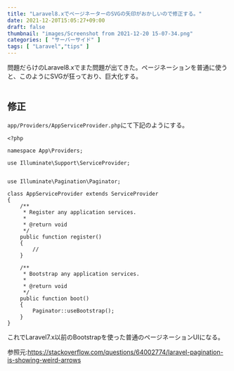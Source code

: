 ```yaml
---
title: "Laravel8.xでページネーターのSVGの矢印がおかしいので修正する。"
date: 2021-12-20T15:05:27+09:00
draft: false
thumbnail: "images/Screenshot from 2021-12-20 15-07-34.png"
categories: [ "サーバーサイド" ]
tags: [ "Laravel","tips" ]
---
```


問題だらけのLaravel8.xでまた問題が出てきた。ページネーションを普通に使うと、このようにSVGが狂っており、巨大化する。

<div class="img-center"><img src="/images/Screenshot from 2021-12-20 15-07-34.png" alt=""></div>

## 修正

`app/Providers/AppServiceProvider.php`にて下記のようにする。

    <?php
    
    namespace App\Providers;
    
    use Illuminate\Support\ServiceProvider;
    
    
    use Illuminate\Pagination\Paginator;
    
    class AppServiceProvider extends ServiceProvider
    {
        /**
         * Register any application services.
         *
         * @return void
         */
        public function register()
        {
            //
        }
    
        /**
         * Bootstrap any application services.
         *
         * @return void
         */
        public function boot()
        {
            Paginator::useBootstrap();
        }
    }
    
これでLaravel7.x以前のBootstrapを使った普通のページネーションUIになる。

参照元:https://stackoverflow.com/questions/64002774/laravel-pagination-is-showing-weird-arrows

